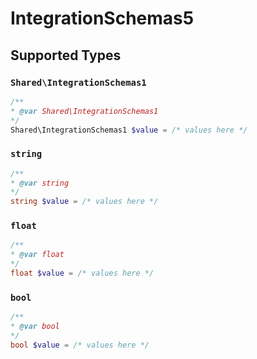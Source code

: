 # IntegrationSchemas5


## Supported Types

### `Shared\IntegrationSchemas1`

```php
/**
* @var Shared\IntegrationSchemas1
*/
Shared\IntegrationSchemas1 $value = /* values here */
```

### `string`

```php
/**
* @var string
*/
string $value = /* values here */
```

### `float`

```php
/**
* @var float
*/
float $value = /* values here */
```

### `bool`

```php
/**
* @var bool
*/
bool $value = /* values here */
```

